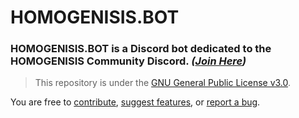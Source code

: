 # HOMOGENISIS.BOT
### HOMOGENISIS.BOT is a Discord bot dedicated to the HOMOGENISIS Community Discord. *([Join Here](https://discord.gg/RyMkFzywsT))*

> This repository is under the [GNU General Public License v3.0](./LICENSE).

You are free to [contribute](https://github.com/jacobhumston/HOMOGENISIS.BOT/pulls), [suggest features](https://github.com/jacobhumston/HOMOGENISIS.BOT/issues/new?assignees=jacobhumston&labels=enhancement&template=feature_request.md&title=%5BFEATURE+REQUEST%5D+%3CTitle%3E), or [report a bug](https://github.com/jacobhumston/HOMOGENISIS.BOT/issues/new?assignees=jacobhumston&labels=bug&template=bug_report.md&title=%5BBUG%5D+%3CTitle%3E).
